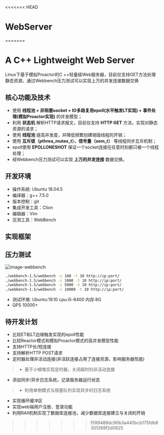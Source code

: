 <<<<<<< HEAD
# WebServer
=======
# A C++ Lightweight Web Server
Linux下基于模拟Proactor的C ++轻量级Web服务器，目前仅支持GET方法处理静态资源，通过Webbench压力测试可以实现上万的并发连接数据交换

## 核心功能及技术
* 使用 **线程池 + 非阻塞socket + IO多路复用epoll(水平触发LT实现) + 事件处理(模拟Proactor实现)** 的并发模型；
* 利用 **状态机** 解析HTTP请求报文，目前仅支持 **HTTP GET** 方法，实现对静态资源的请求；
* 使用 **线程池** 提高并发度，并降低频繁创建销毁线程的开销；
* 使用 **互斥锁（pthrea_mutex_t）、信号量（sem_t）** 等线程同步互斥机制；
* epoll使用 **EPOLLONESHOT** 保证一个socket连接在任意时刻都只被一个线程处理；
* 经Webbench压力测试可以实现 **上万的并发连接** 数据交换。

## 开发环境
* 操作系统: Ubuntu 18.04.5
* 编译器：g++ 7.5.0
* 版本控制：git
* 集成开发工具：Clion
* 编辑器：Vim
* 压测工具：WebBench

## 实现框架

## 压力测试
![image-webbench](https://github.com/markparticle/WebServer/blob/master/readme.assest/%E5%8E%8B%E5%8A%9B%E6%B5%8B%E8%AF%95.png)
```bash
./webbench-1.5/webbench -c 100 -t 10 http://ip:port/
./webbench-1.5/webbench -c 1000 -t 10 http://ip:port/
./webbench-1.5/webbench -c 5000 -t 10 http://ip:port/
./webbench-1.5/webbench -c 10000 -t 10 http://ip:port/
```
* 测试环境: Ubuntu:19.10 cpu:i5-8400 内存:8G 
* QPS 10000+

## 待开发计划
* 比较ET和LT边缘触发实现的epoll性能
* 比较Reactor模式和模拟Proactor模式的高并发模型性能
* 支持HTTP长/短连接
* 支持解析HTTP POST请求
* 定时器处理非活动连接(非活跃连接占用了连接资源，影响服务器性能)
>* 基于小根堆实现定时器，关闭超时的非活动连接
* 添加同步/异步日志系统，记录服务器运行状态
>* 利用单例模式与阻塞队列实现异步的日志系统
* 实现循环缓冲区
* 实现web端用户注册、登录功能
* 利用RAII机制实现了数据库连接池，减少数据库连接建立与关闭的开销

>>>>>>> f599489dc90b3a445bcb175fdb8301269f2d0825
